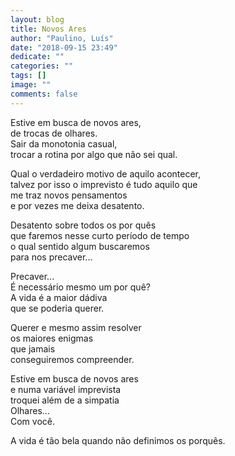 ```yaml
---
layout: blog
title: Novos Ares
author: "Paulino, Luís"
date: "2018-09-15 23:49"
dedicate: ""
categories: ""
tags: []
image: ""
comments: false
---
```


Estive em busca de novos ares,\
de trocas de olhares.\
Sair da monotonia casual,\
trocar a rotina por algo que não sei qual.

Qual o verdadeiro motivo de aquilo acontecer,\
talvez por isso o imprevisto é tudo aquilo que\
me traz novos pensamentos\
e por vezes me deixa desatento.

Desatento sobre todos os por quês\
que faremos nesse curto período de tempo\
o qual sentido algum buscaremos\
para nos precaver...

Precaver...\
É necessário mesmo um por quê?\
A vida é a maior dádiva\
que se poderia querer.

Querer e mesmo assim resolver\
os maiores enigmas\
que jamais\
conseguiremos compreender.

Estive em busca de novos ares\
e numa variável imprevista\
troquei além de a simpatia\
Olhares...\
Com você.

A vida é tão bela quando não definimos os porquês.
